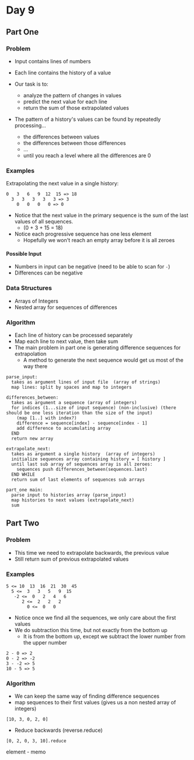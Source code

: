 # Day 9

## Part One

### Problem

- Input contains lines of numbers
- Each line contains the history of a value
- Our task is to:
  - analyze the pattern of changes in values
  - predict the next value for each line
  - return the sum of those extrapolated values

- The pattern of a history's values can be found by repeatedly processing...
  - the differences between values
  - the differences between those differences
  - ...
  - until you reach a level where all the differences are 0

### Examples

Extrapolating the next value in a single history:

```
0   3   6   9  12  15 => 18
  3   3   3   3   3 => 3
    0   0   0   0 => 0
```

- Notice that the next value in the primary sequence is the sum of the last values of all sequences.
  - (0 + 3 + 15 = 18)
- Notice each progressive sequence has one less element
  - Hopefully we won't reach an empty array before it is all zeroes

#### Possible Input

- Numbers in input can be negative (need to be able to scan for `-`)
- Differences can be negative

### Data Structures

- Arrays of Integers
- Nested array for sequences of differences

### Algorithm

- Each line of history can be processed separately
- Map each line to next value, then take sum
- The main problem in part one is generating difference sequences for extrapolation
  - A method to generate the next sequence would get us most of the way there

```
parse_input:
  takes as argument lines of input file  (array of strings)
  map lines: split by spaces and map to integers

differences_between:
  takes as argument a sequence (array of integers)
  for indices (1...size of input sequence) (non-inclusive) (there should be one less iteration than the size of the input)
    (map [1..] with index?)
    difference = sequence[index] - sequence[index - 1]
    add difference to accumulating array
  END
  return new array

extrapolate_next:
  takes as argument a single history  (array of integers)
  initialize sequences array containing history = [ history ]
  until last sub array of sequences array is all zeroes:
    sequences push differences_between(sequences.last)
  END WHILE
  return sum of last elements of sequences sub arrays

part_one main:
  parse input to histories array (parse_input)
  map histories to next values (extrapolate_next)
  sum
```

## Part Two

### Problem

- This time we need to extrapolate backwards, the previous value
- Still return sum of previous extrapolated values

### Examples

```
5 <= 10  13  16  21  30  45
  5 <=  3   3   5   9  15
   -2 <=  0   2   4   6
      2 <=  2   2   2
        0 <=  0   0
```

- Notice once we find all the sequences, we only care about the first values
- We do subtraction this time, but not exactly from the bottom up
  - It is from the bottom up, except we subtract the lower number from the upper number

```
2 - 0 => 2
0 - 2 => -2
3 - -2 => 5
10 - 5 => 5
```

### Algorithm

- We can keep the same way of finding difference sequences
- map sequences to their first values (gives us a non nested array of integers)

`[10, 3, 0, 2, 0]`

- Reduce backwards (reverse.reduce)

`[0, 2, 0, 3, 10].reduce`

element - memo



